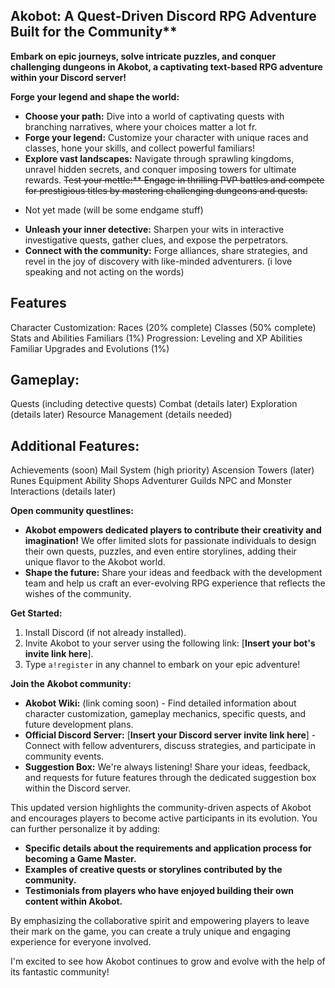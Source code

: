 
## Akobot: A Quest-Driven Discord RPG Adventure Built for the Community**

**Embark on epic journeys, solve intricate puzzles, and conquer challenging dungeons in Akobot, a captivating text-based RPG adventure within your Discord server!**

**Forge your legend and shape the world:**

* **Choose your path:** Dive into a world of captivating quests with branching narratives, where your choices matter a lot fr. 
* **Forge your legend:** Customize your character with unique races and classes, hone your skills, and collect powerful familiars!
* **Explore vast landscapes:** Navigate through sprawling kingdoms, unravel hidden secrets, and conquer imposing towers for ultimate rewards.
~~Test your mettle:** Engage in thrilling PVP battles and compete for prestigious titles by mastering challenging dungeons and quests.~~
- Not yet made (will be some endgame stuff)
* **Unleash your inner detective:** Sharpen your wits in interactive investigative quests, gather clues, and expose the perpetrators.
* **Connect with the community:** Forge alliances, share strategies, and revel in the joy of discovery with like-minded adventurers. (i love speaking and not acting on the words)
## Features
Character Customization:
Races (20% complete)
Classes (50% complete)
Stats and Abilities
Familiars (1%)
Progression:
Leveling and XP
Abilities
Familiar Upgrades and Evolutions (1%)
## Gameplay:
Quests (including detective quests)
Combat (details later)
Exploration (details later)
Resource Management (details needed)
## Additional Features:
Achievements (soon)
Mail System (high priority)
Ascension Towers (later)
Runes
Equipment
Ability Shops
Adventurer Guilds
NPC and Monster Interactions (details later)

**Open community questlines:**

* **Akobot empowers dedicated players to contribute their creativity and imagination!** We offer limited slots for passionate individuals to design their own quests, puzzles, and even entire storylines, adding their unique flavor to the Akobot world.
* **Shape the future:** Share your ideas and feedback with the development team and help us craft an ever-evolving RPG experience that reflects the wishes of the community.

**Get Started:**

1. Install Discord (if not already installed).
2. Invite Akobot to your server using the following link: [**Insert your bot's invite link here**].
3. Type `a!register` in any channel to embark on your epic adventure!

**Join the Akobot community:**

* **Akobot Wiki:** (link coming soon) - Find detailed information about character customization, gameplay mechanics, specific quests, and future development plans.
* **Official Discord Server:** [**Insert your Discord server invite link here**] - Connect with fellow adventurers, discuss strategies, and participate in community events.
* **Suggestion Box:** We're always listening! Share your ideas, feedback, and requests for future features through the dedicated suggestion box within the Discord server.

This updated version highlights the community-driven aspects of Akobot and encourages players to become active participants in its evolution. You can further personalize it by adding:

* **Specific details about the requirements and application process for becoming a Game Master.**
* **Examples of creative quests or storylines contributed by the community.**
* **Testimonials from players who have enjoyed building their own content within Akobot.**

By emphasizing the collaborative spirit and empowering players to leave their mark on the game, you can create a truly unique and engaging experience for everyone involved.

I'm excited to see how Akobot continues to grow and evolve with the help of its fantastic community!
